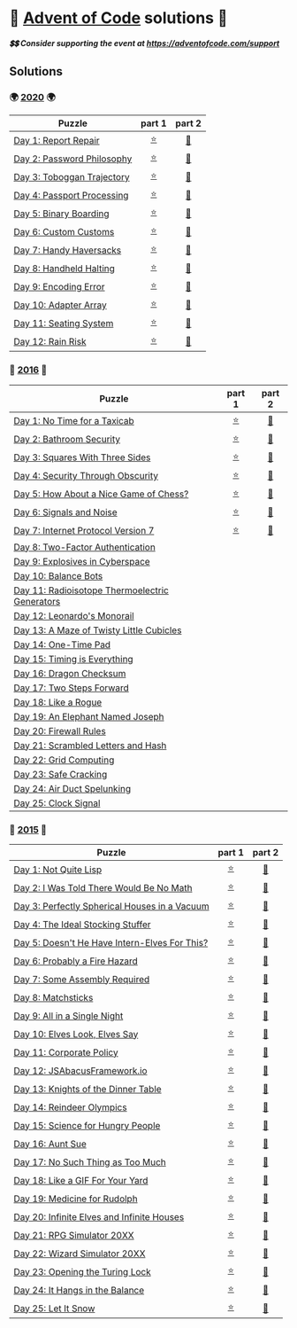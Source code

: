 # :santa: [Advent of Code](https://adventofcode.com/)  solutions :santa:
##### :heavy_dollar_sign::heavy_dollar_sign: Consider supporting the event at https://adventofcode.com/support 

## Solutions
### :earth_africa: [2020](https://adventofcode.com/2020) :earth_africa:
| Puzzle | part 1 | part 2 |
| ------ |:------:|:------:|
| [Day 1: Report Repair](https://adventofcode.com/2020/day/1)                            | [:star:](2020/day1/part1.py "code")   | [:star2:](2020/day1/part2.py "code")   |
| [Day 2: Password Philosophy](https://adventofcode.com/2020/day/2)                      | [:star:](2020/day2/part1.py "code")   | [:star2:](2020/day2/part2.py "code")   |
| [Day 3: Toboggan Trajectory](https://adventofcode.com/2020/day/3)                      | [:star:](2020/day3/part1.py "code")   | [:star2:](2020/day3/part2.py "code")   |
| [Day 4: Passport Processing](https://adventofcode.com/2020/day/4)                      | [:star:](2020/day4/part1.py "code")   | [:star2:](2020/day4/part2.py "code")   |
| [Day 5: Binary Boarding](https://adventofcode.com/2020/day/5)                          | [:star:](2020/day5/part1.py "code")   | [:star2:](2020/day5/part2.py "code")   |
| [Day 6: Custom Customs](https://adventofcode.com/2020/day/6)                           | [:star:](2020/day6/part1.py "code")   | [:star2:](2020/day6/part2.py "code")   |
| [Day 7: Handy Haversacks](https://adventofcode.com/2020/day/7)                         | [:star:](2020/day7/part1.py "code")   | [:star2:](2020/day7/part2.py "code")   |
| [Day 8: Handheld Halting](https://adventofcode.com/2020/day/8)                         | [:star:](2020/day8/part1.py "code")   | [:star2:](2020/day8/part2.py "code")   |
| [Day 9: Encoding Error](https://adventofcode.com/2020/day/9)                           | [:star:](2020/day9/part1+2.py "code") | [:star2:](2020/day9/part1+2.py "code") |
| [Day 10: Adapter Array](https://adventofcode.com/2020/day/10)                          | [:star:](2020/day10/part1.py "code")  | [:star2:](2020/day10/part2.py "code")  |
| [Day 11: Seating System](https://adventofcode.com/2020/day/11)                         | [:star:](2020/day11/part1.py "code")  | [:star2:](2020/day11/part2.py "code")  |
| [Day 12: Rain Risk](https://adventofcode.com/2020/day/12)                              | [:star:](2020/day12/part1.py "code")  | [:star2:](2020/day12/part2.py "code")  |

### :city_sunrise: [2016](https://adventofcode.com/2016) :city_sunrise:
| Puzzle | part 1 | part 2 |
| ------ |:------:|:------:|
| [Day 1: No Time for a Taxicab](https://adventofcode.com/2016/day/1)                    | [:star:](2016/day1/part1.py "code")   | [:star2:](2016/day1/part2.py "code")   |
| [Day 2: Bathroom Security](https://adventofcode.com/2016/day/2)                        | [:star:](2016/day2/part1.py "code")   | [:star2:](2016/day2/part2.py "code")   |
| [Day 3: Squares With Three Sides](https://adventofcode.com/2016/day/3)                 | [:star:](2016/day3/part1.py "code")   | [:star2:](2016/day3/part2.py "code")   |
| [Day 4: Security Through Obscurity](https://adventofcode.com/2016/day/4)               | [:star:](2016/day4/part1+2.py "code") | [:star2:](2016/day4/part1+2.py "code") |
| [Day 5: How About a Nice Game of Chess?](https://adventofcode.com/2016/day/5)          | [:star:](2016/day5/part1.py "code")   | [:star2:](2016/day5/part2.py "code")   |
| [Day 6: Signals and Noise](https://adventofcode.com/2016/day/6)                        | [:star:](2016/day6/part1+2.py "code") | [:star2:](2016/day6/part1+2.py "code") |
| [Day 7: Internet Protocol Version 7](https://adventofcode.com/2016/day/7)              | [:star:](2016/day7/part1.py "code")   | [:star2:](2016/day7/part2.py "code")   |
| [Day 8: Two-Factor Authentication](https://adventofcode.com/2016/day/8)                |  |  |
| [Day 9: Explosives in Cyberspace](https://adventofcode.com/2016/day/9)                 |  |  |
| [Day 10: Balance Bots](https://adventofcode.com/2016/day/10)                           |  |  |
| [Day 11: Radioisotope Thermoelectric Generators](https://adventofcode.com/2016/day/11) |  |  |
| [Day 12: Leonardo's Monorail](https://adventofcode.com/2016/day/12)                    |  |  |
| [Day 13: A Maze of Twisty Little Cubicles](https://adventofcode.com/2016/day/13)       |  |  |
| [Day 14: One-Time Pad](https://adventofcode.com/2016/day/14)                           |  |  |
| [Day 15: Timing is Everything](https://adventofcode.com/2016/day/15)                   |  |  |
| [Day 16: Dragon Checksum](https://adventofcode.com/2016/day/16)                        |  |  |
| [Day 17: Two Steps Forward](https://adventofcode.com/2016/day/17)                      |  |  |
| [Day 18: Like a Rogue](https://adventofcode.com/2016/day/18)                           |  |  |
| [Day 19: An Elephant Named Joseph](https://adventofcode.com/2016/day/19)               |  |  |
| [Day 20: Firewall Rules](https://adventofcode.com/2016/day/20)                         |  |  |
| [Day 21: Scrambled Letters and Hash](https://adventofcode.com/2016/day/21)             |  |  |
| [Day 22: Grid Computing](https://adventofcode.com/2016/day/22)                         |  |  |
| [Day 23: Safe Cracking](https://adventofcode.com/2016/day/23)                          |  |  |
| [Day 24: Air Duct Spelunking](https://adventofcode.com/2016/day/24)                    |  |  |
| [Day 25: Clock Signal](https://adventofcode.com/2016/day/25)                           |  |  |

### :christmas_tree: [2015](https://adventofcode.com/2015) :christmas_tree:
| Puzzle | part 1 | part 2 |
| ------ |:------:|:------:|
| [Day 1: Not Quite Lisp](https://adventofcode.com/2015/day/1)                           | [:star:](2015/day1/part1.py "code")    | [:star2:](2015/day1/part2.py "code")    |
| [Day 2: I Was Told There Would Be No Math](https://adventofcode.com/2015/day/2)        | [:star:](2015/day2/part1.py "code")    | [:star2:](2015/day2/part2.py "code")    |
| [Day 3: Perfectly Spherical Houses in a Vacuum](https://adventofcode.com/2015/day/3)   | [:star:](2015/day3/part1.py "code")    | [:star2:](2015/day3/part2.py "code")    |
| [Day 4: The Ideal Stocking Stuffer](https://adventofcode.com/2015/day/4)               | [:star:](2015/day4/part1.py "code")    | [:star2:](2015/day4/part2.py "code")    |
| [Day 5: Doesn't He Have Intern-Elves For This?](https://adventofcode.com/2015/day/5)   | [:star:](2015/day5/part1.py "code")    | [:star2:](2015/day5/part2.py "code")    |
| [Day 6: Probably a Fire Hazard](https://adventofcode.com/2015/day/6)                   | [:star:](2015/day6/part1.py "code")    | [:star2:](2015/day6/part2.py "code")    |
| [Day 7: Some Assembly Required](https://adventofcode.com/2015/day/7)                   | [:star:](2015/day7/part1.py "code")    | [:star2:](2015/day7/part2.py "code")    |
| [Day 8: Matchsticks](https://adventofcode.com/2015/day/8)                              | [:star:](2015/day8/part1.py "code")    | [:star2:](2015/day8/part2.py "code")    |
| [Day 9: All in a Single Night](https://adventofcode.com/2015/day/9)                    | [:star:](2015/day9/part1.py "code")    | [:star2:](2015/day9/part2.py "code")    |
| [Day 10: Elves Look, Elves Say](https://adventofcode.com/2015/day/10)                  | [:star:](2015/day10/part1+2.py "code") | [:star2:](2015/day10/part1+2.py "code") |
| [Day 11: Corporate Policy](https://adventofcode.com/2015/day/11)                       | [:star:](2015/day11/part1+2.py "code") | [:star2:](2015/day11/part1+2.py "code") |
| [Day 12: JSAbacusFramework.io](https://adventofcode.com/2015/day/12)                   | [:star:](2015/day12/part1.py "code")   | [:star2:](2015/day12/part2.py "code")   |
| [Day 13: Knights of the Dinner Table](https://adventofcode.com/2015/day/13)            | [:star:](2015/day13/part1+2.py "code") | [:star2:](2015/day13/part1+2.py "code") |
| [Day 14: Reindeer Olympics](https://adventofcode.com/2015/day/14)                      | [:star:](2015/day14/part1.py "code")   | [:star2:](2015/day14/part2.py "code")   |
| [Day 15: Science for Hungry People](https://adventofcode.com/2015/day/15)              | [:star:](2015/day15/part1.py "code")   | [:star2:](2015/day15/part2.py "code")   |
| [Day 16: Aunt Sue](https://adventofcode.com/2015/day/16)                               | [:star:](2015/day16/part1.py "code")   | [:star2:](2015/day16/part2.py "code")   |
| [Day 17: No Such Thing as Too Much](https://adventofcode.com/2015/day/17)              | [:star:](2015/day17/part1.py "code")   | [:star2:](2015/day17/part2.py "code")   |
| [Day 18: Like a GIF For Your Yard](https://adventofcode.com/2015/day/18)               | [:star:](2015/day18/part1.py "code")   | [:star2:](2015/day18/part2.py "code")   |
| [Day 19: Medicine for Rudolph](https://adventofcode.com/2015/day/19)                   | [:star:](2015/day19/part1.py "code")   | [:star2:](2015/day19/part2.py "code")   |
| [Day 20: Infinite Elves and Infinite Houses](https://adventofcode.com/2015/day/20)     | [:star:](2015/day20/part1.py "code")   | [:star2:](2015/day20/part2.py "code")   |
| [Day 21: RPG Simulator 20XX](https://adventofcode.com/2015/day/21)                     | [:star:](2015/day21/part1.py "code")   | [:star2:](2015/day21/part2.py "code")   |
| [Day 22: Wizard Simulator 20XX](https://adventofcode.com/2015/day/22)                  | [:star:](2015/day22/part1+2.py "code") | [:star2:](2015/day22/part1+2.py "code") |
| [Day 23: Opening the Turing Lock](https://adventofcode.com/2015/day/23)                | [:star:](2015/day23/part1+2.py "code") | [:star2:](2015/day23/part1+2.py "code") |
| [Day 24: It Hangs in the Balance](https://adventofcode.com/2015/day/24)                | [:star:](2015/day24/part1+2.py "code") | [:star2:](2015/day24/part1+2.py "code") |
| [Day 25: Let It Snow](https://adventofcode.com/2015/day/25)                            | [:star:](2015/day25/part1+2.py "code") | [:star2:](2015/day25/part1+2.py "code") |
